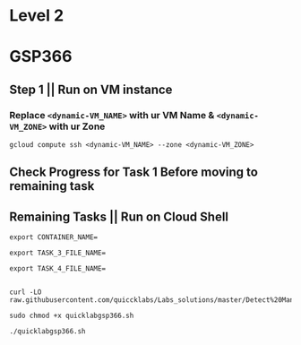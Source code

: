 # Level 2 
# GSP366

## Step 1 || Run on VM instance

### Replace ```<dynamic-VM_NAME>``` with ur VM Name & ```<dynamic-VM_ZONE>``` with ur Zone
```
gcloud compute ssh <dynamic-VM_NAME> --zone <dynamic-VM_ZONE>
```

## Check Progress for Task 1 Before moving to remaining task
## Remaining Tasks || Run on Cloud Shell
```
export CONTAINER_NAME=
```
```
export TASK_3_FILE_NAME=
```
```
export TASK_4_FILE_NAME=
```
```

curl -LO raw.githubusercontent.com/quiccklabs/Labs_solutions/master/Detect%20Manufacturing%20Defects%20using%20Visual%20Inspection%20AI%20Challenge%20Lab/quicklabgsp366.sh

sudo chmod +x quicklabgsp366.sh

./quicklabgsp366.sh


```